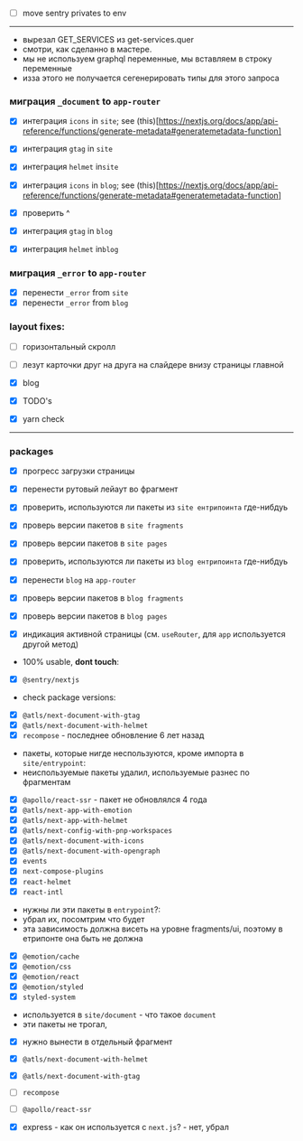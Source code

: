 - [ ] move sentry privates to env

---
- вырезал GET_SERVICES из get-services.quer
- смотри, как сделанно в мастере.
- мы не используем graphql переменные, мы вставляем в строку переменные
- изза этого не получается сегенерировать типы для этого запроса

### миграция `_document` to `app-router`

- [x] интеграция `icons` in `site`; see (this)[https://nextjs.org/docs/app/api-reference/functions/generate-metadata#generatemetadata-function]
- [x] интеграция `gtag` in `site`
- [x] интеграция `helmet` in`site`

- [x] интеграция `icons` in `blog`; see (this)[https://nextjs.org/docs/app/api-reference/functions/generate-metadata#generatemetadata-function]
- [x] проверить ^
- [x] интеграция `gtag` in `blog`
- [x] интеграция `helmet` in`blog`

### миграция `_error` to `app-router`

- [x] перенести `_error` from `site`
- [x] перенести `_error` from `blog`

### layout fixes:

- [ ] горизонтальный скролл
- [ ] лезут карточки друг на друга на слайдере внизу страницы главной
- [x] blog

- [x] TODO's
- [x] yarn check

---

### packages

- [x] прогресс загрузки страницы
- [x] перенести рутовый лейаут во фрагмент
- [x] проверить, используются ли пакеты из `site ентрипоинта` где-нибдуь
- [x] проверь версии пакетов в `site fragments`
- [x] проверь версии пакетов в `site pages`

- [x] проверить, используются ли пакеты из `blog ентрипоинта` где-нибдуь
- [x] перенести `blog` на `app-router`
- [x] проверь версии пакетов в `blog fragments`
- [x] проверь версии пакетов в `blog pages`
- [x] индикация активной страницы (см. `useRouter`, для `app` используется другой метод)

- 100% usable, **dont touch**:
- [x] `@sentry/nextjs`

- check package versions:
- [x] `@atls/next-document-with-gtag`
- [x] `@atls/next-document-with-helmet`
- [x] `recompose` - последнее обновление 6 лет назад

- пакеты, которые нигде неспользуются, кроме импорта в `site/entrypoint`:
- неиспользуемые пакеты удалил, используемые разнес по фрагментам
- [x] `@apollo/react-ssr` - пакет не обновлялся 4 года
- [x] `@atls/next-app-with-emotion`
- [x] `@atls/next-app-with-helmet`
- [x] `@atls/next-config-with-pnp-workspaces`
- [x] `@atls/next-document-with-icons`
- [x] `@atls/next-document-with-opengraph`
- [x] `events`
- [x] `next-compose-plugins`
- [x] `react-helmet`
- [x] `react-intl`

- нужны ли эти пакеты в `entrypoint`?:
- убрал их, посомтрим что будет
- эта зависимость должна висеть на уровне fragments/ui, поэтому в етрипонте она быть не должна
- [x] `@emotion/cache`
- [x] `@emotion/css`
- [x] `@emotion/react`
- [x] `@emotion/styled`
- [x] `styled-system`

- используется в `site/document` - что такое `document`
- эти пакеты не трогал,
- [x] нужно вынести в отдельный фрагмент
- [x] `@atls/next-document-with-helmet`
- [x] `@atls/next-document-with-gtag`
- [ ] `recompose`
- [ ] `@apollo/react-ssr`

- [x] express - как он используется с `next.js`? - нет, убрал
